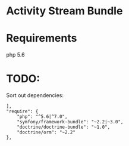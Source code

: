 Activity Stream Bundle
========================

# Requirements

php 5.6

# TODO:

Sort out dependencies:

	],
	"require": {
		"php": "^5.6|^7.0",
		"symfony/framework-bundle": "~2.2|~3.0",
		"doctrine/doctrine-bundle": "~1.0",
		"doctrine/orm": "~2.2"
	},